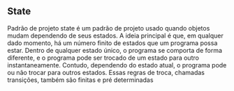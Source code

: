 ## State
Padrão de projeto state é um padrão de projeto usado quando objetos mudam  dependendo de seus estados.
A ideia principal é que, em qualquer dado momento, há um número finito de estados que um programa possa estar. Dentro de qualquer estado único, o programa se comporta de forma diferente, e o programa pode ser trocado de um estado para outro instantaneamente. Contudo, dependendo do estado atual, o programa pode ou não trocar para outros estados. Essas regras de troca, chamadas transições, também são finitas e pré determinadas